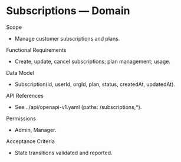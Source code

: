 <!--
File: subscriptions.md
Purpose: Domain documentation for Subscriptions. Includes scope, RFs,
model, API references, permissions, and acceptance criteria.
All Rights Reserved. Arodi Emmanuel
-->
# Subscriptions — Domain

Scope
- Manage customer subscriptions and plans.

Functional Requirements
- Create, update, cancel subscriptions; plan management; usage.

Data Model
- Subscription(id, userId, orgId, plan, status, createdAt, updatedAt).

API References
- See ../api/openapi-v1.yaml (paths: /subscriptions,*).

Permissions
- Admin, Manager.

Acceptance Criteria
- State transitions validated and reported.
